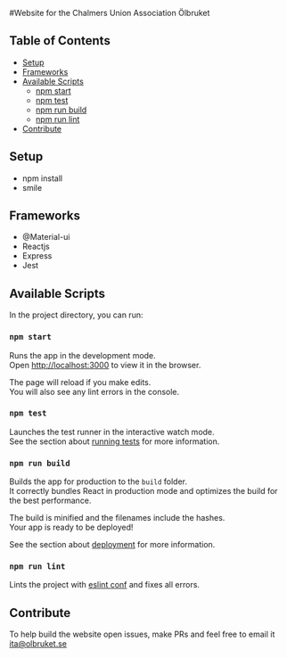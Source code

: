 #Website for the Chalmers Union Association Ölbruket

## Table of Contents
- [Setup](#setup)
- [Frameworks](#frameworks)
- [Available Scripts](#available-scripts)
  - [npm start](#npm-start)
  - [npm test](#npm-test)
  - [npm run build](#npm-run-build)
  - [npm run lint](#npm-run-lint)
- [Contribute](#contribute)

## Setup
- npm install
- smile

## Frameworks

- @Material-ui
- Reactjs
- Express
- Jest

## Available Scripts

In the project directory, you can run:

### `npm start`

Runs the app in the development mode.<br>
Open [http://localhost:3000](http://localhost:3000) to view it in the browser.

The page will reload if you make edits.<br>
You will also see any lint errors in the console.

### `npm test`

Launches the test runner in the interactive watch mode.<br>
See the section about [running tests](#running-tests) for more information.

### `npm run build`

Builds the app for production to the `build` folder.<br>
It correctly bundles React in production mode and optimizes the build for the best performance.

The build is minified and the filenames include the hashes.<br>
Your app is ready to be deployed!

See the section about [deployment](#deployment) for more information.

### `npm run lint`

Lints the project with [eslint conf](/.eslintrc) and fixes all errors.

## Contribute
To help build the website open issues, make PRs and feel free to email it ita@olbruket.se
